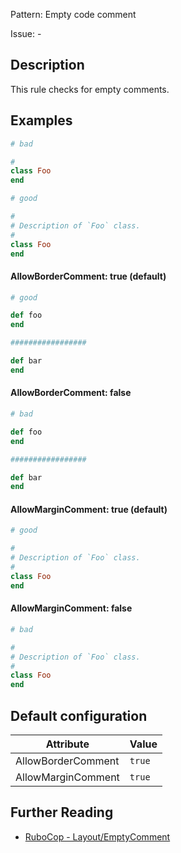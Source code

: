 Pattern: Empty code comment

Issue: -

## Description

This rule checks for empty comments.

## Examples

```ruby
# bad

#
class Foo
end

# good

#
# Description of `Foo` class.
#
class Foo
end
```
#### AllowBorderComment: true (default)

```ruby
# good

def foo
end

#################

def bar
end
```
#### AllowBorderComment: false

```ruby
# bad

def foo
end

#################

def bar
end
```
#### AllowMarginComment: true (default)

```ruby
# good

#
# Description of `Foo` class.
#
class Foo
end
```
#### AllowMarginComment: false

```ruby
# bad

#
# Description of `Foo` class.
#
class Foo
end
```

## Default configuration

Attribute | Value
--- | ---
AllowBorderComment | `true`
AllowMarginComment | `true`

## Further Reading

* [RuboCop - Layout/EmptyComment](https://docs.rubocop.org/rubocop/cops_layout.html#layoutemptycomment)
